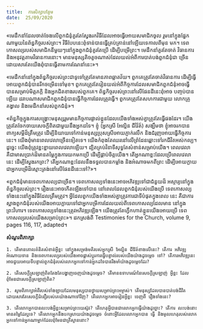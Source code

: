 ```yaml
---
title:  ការសិក្សាបន្ថែម
date:  25/09/2020
---
```


«មេដឹកនាំដែលចាត់ចែងលើពួកជំនុំគួរតែស្វែងរកវិធីដែលអាចធ្វើអោយសមាជិកចូល រួមនៅក្នុងផ្នែកណាមួយនៃព័ន្ធកិច្ចរបស់ព្រះ។ វិធីបែបនេះពុំទាន់បានធ្វើគ្រប់គ្រាន់នៅឡើយទេកាលពីមុន មក។ ទេពកោសល្យរបស់សមាជិកនីមួយៗនៅក្នុងពួកជំនុំគួរតែប្រើ ដើម្បីបម្រើព្រះ។ មេដឹកនាំគួរតែចាត់ វិធានការ និងអនុវត្តតាមវិធានការនោះ។ មានមនុស្សតិចតួចណាស់ដែលយល់អំពីការបាត់បង់ពួកជំនុំជា ច្រើនដោយសារតែយើងពុំបានធ្វើតាមការណែនាំនេះ»។

«មេដឹកនាំនៅក្នុងព័ន្ធកិច្ចរបស់ព្រះជាទូទៅត្រូវតែមានភាពឆ្លាតវ័យ។ ពួកគេត្រូវតែចាត់វិធានការ ដើម្បីធ្វើអោយពួកជំនុំបានរីកចម្រើនទៅមុខ។ ពួកគេត្រូវតែរៀនយល់អំពីកិច្ចការដែលសមាជិកពួកជំនុំអាចធ្វើបានសម្រាប់មិត្តភកិ្ត និងអ្នកជិតខាងរបស់ពួកគេ។ ព័ន្ធកិច្ចរបស់ព្រះនៅលើផែនដីនេះពុំអាច បញ្ចប់បានឡើយ ដរាបណាសមាជិកពួកជំនុំបានធ្វើកិច្ចការដែលត្រូវធ្វើ។ ពួកគេត្រូវតែសហការជាមួយ លោកគ្រូគង្វាល និងមេដឹកនាំរបស់ពួកជំនុំ»។

«ព័ន្ធកិច្ចក្នុងការសង្គ្រោះមនុស្សរួមមានកិច្ចការផ្ទាល់ខ្លួនដែលយើងទាំងអស់គ្នាត្រូវតែធ្វើផងដែរ។ យើងត្រូវតែចែកចាយសេចក្តីពិតជាមួយនឹងអ្នកដទៃ។ ខ្ញុំ (អ្នកស្រី អែល្លិន ជីវ៉ៃត៍) សង្ឃឹមថា ខ្ញុំអាចរកបាន ពាក្យសម្តីដ៏ត្រឹមត្រូវ ដើម្បីនិយាយទៅកាន់មនុស្សប្រុសស្រីអោយភ្ញាក់រលឹក និងជំរុញអោយធ្វើកិច្ចការ នេះ។ យើងពុំមានពេលវេលាច្រើនទៀតទេ។ យើងកំពុងតែឈរនៅលើព្រំដែនឆ្ពោះទៅរកជីវិតអស់កល្ប។ ដូច្នេះ យើងពុំត្រូវខ្ជះខ្ជាយពេលវេលាឡើយ។ ដ្បិតគ្រប់វិនាទីសុទ្ធតែសំខាន់សម្រាប់យើង។ ពេលវេលា គឺជាមាសប្រាក់ដ៏មានតម្លៃក្នុងការយកមកប្រើ ដើម្បីផ្គាប់ចិត្តយើង។ តើអ្នកណាខ្លះដែលប្រើពេលវេលា នេះ ដើម្បីស្វែងរកព្រះ? តើអ្នកណាខ្លះដែលនឹងទទួលបានកម្លាំង និងអំណាចមកពីព្រះ ដើម្បីអោយក្លាយ ជាអ្នកបម្រើដ៏ស្មោះត្រង់នៅលើផែនដីនេះទៅ?»។

«ពួកជំនុំមានទេពកោសល្យជាច្រើន។ ទេពកោសល្យទាំងនេះអាចអភិវឌ្ឍទៅជាជំនួយដ៏ អស្ចារ្យនៅក្នុងព័ន្ធកិច្ចរបស់ព្រះ។ រឿងនេះអាចកើតឡើងទៅបាន នៅពេលដែលពួកជំនុំរបស់យើងប្រើ ទេពកោសល្យទាំងនេះនៅក្នុងវិធីដែលត្រឹមត្រូវ។ អ្វីដែលពួកយើងទាំងអស់គ្នាត្រូវការជាទីបំផុតក្នុងពេល នេះ គឺជាការស្អាងពួកជំនុំរបស់យើងអោយក្លាយទៅជាអ្នកបម្រីការដែលយល់ពីទេពកោសល្យដែលមាន នៅក្នុងព្រះវិហារ។ ទេពកោសល្យទាំងនេះត្រូវអភិវឌ្ឍឡើង។ យើងត្រូវតែហ្វឹកហាត់ខ្លួនយើងអោយប្រើ ទេពកោសល្យរបស់យើងសម្រាប់ព្រះ»។ ដកស្រង់ពី Testimonies for the Church, volume 9, pages 116, 117, adapted។

**សំណួរពិភាក្សា**

`1. តើមានគោលគំនិតសំខាន់អ្វីខ្លះ នៅក្នុងសម្រង់មតិរបស់អ្នកស្រី អែល្លិន ជីវ៉ៃត៍ខាងលើនេះ? តើការ អភិវឌ្ឍអំណោយទាន និងទេពកោសល្យរបស់យើងអាចផ្លាស់ប្តូរការធ្វើបន្ទាល់របស់យើងយ៉ាងដូចម្តេច ទៅ? តើការអភិវឌ្ឍនេះអាចជួយអោយទីបន្ទាល់ពួកជំនុំរបស់លោកអ្នកទៅកាន់អ្នកដទៃបានរឹងមាំយ៉ាងដូចម្តេចដែរ?`

`2. តើសេចក្តីស្រឡាញ់ពិតតែងតែបង្ហាញចេញយ៉ាងដូចម្តេច? តើមានឧទាហរណ៍នៃសេចក្តីស្រឡាញ់ អ្វីខ្លះ ដែលពុំមែនជាសេចក្តីស្រឡាញ់ពិត?`

`3. សូមពិភាក្សាអំពីរបស់ទាំងឡាយដែលមនុស្សបានថ្វាយសម្រាប់ព្រះអម្ចាស់។ តើមនុស្សដែលបានបាត់បង់ជីវិតដោយសារតែសេចក្តីជំនឿរបស់គេយ៉ាងណាទៅវិញ? តើលោកអ្នកអាចរៀនអ្វីខ្លះ ចេញពី រឿងទាំងនេះ?`

`3. តើលោកអ្នកបានលះបង់អ្វីខ្លះសម្រាប់ព្រះយេស៊ូវ? តើហេតុអ្វីបានជាលោកអ្នកធ្វើយ៉ាងដូច្នោះ? តើការ លះបង់នោះមានតម្លៃដែរឬទេ? តើលោកអ្នកនឹងបកស្រាយយ៉ាងដូចម្តេច ចំពោះអ្វីដែលលោកអ្នកបាន ធ្វើ និងមូលហេតុរបស់លោកអ្នកទៅកាន់អ្នកណាម្នាក់ដែលពុំមែនជាគ្រីស្ទាននោះ?`